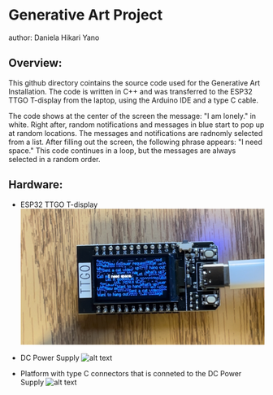 # Generative Art Project
author: Daniela Hikari Yano

## Overview:
This github directory cointains the source code used for the Generative Art Installation. 
The code is written in C++ and was transferred to the ESP32 TTGO T-display from the laptop, using the Arduino IDE and a type C cable.

The code shows at the center of the screen the message: "I am lonely." in white.
Right after, random notifications and messages in blue start to pop up at random locations. The messages and notifications are radnomly selected from a list. 
After filling out the screen, the following phrase appears: "I need space."
This code continues in a loop, but the messages are always selected in a random order.  

## Hardware:
- ESP32 TTGO T-display
![alt text](./esp32.jpeg)

- DC Power Supply
![alt text](./IMG_7186.png)


- Platform with type C connectors that is conneted to the DC Power Supply
![alt text](./IMG_7179.png)





